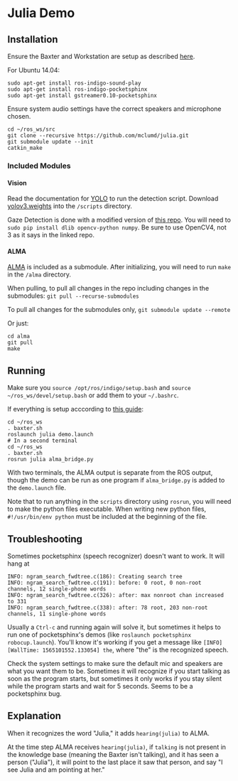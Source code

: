 # Julia Demo

## Installation
Ensure the Baxter and Workstation are setup as described [here](http://sdk.rethinkrobotics.com/wiki/Workstation_Setup).

For Ubuntu 14.04:
```
sudo apt-get install ros-indigo-sound-play
sudo apt-get install ros-indigo-pocketsphinx
sudo apt-get install gstreamer0.10-pocketsphinx
```
Ensure system audio settings have the correct speakers and microphone chosen.

```
cd ~/ros_ws/src
git clone --recursive https://github.com/mclumd/julia.git
git submodule update --init
catkin_make
```


### Included Modules

#### Vision
Read the documentation for [YOLO](https://github.com/mclumd/yolo) to run the detection script.
Download [yolov3.weights](https://pjreddie.com/media/files/yolov3.weights) into the `/scripts` directory.

Gaze Detection is done with a modified version of [this repo](https://github.com/antoinelame/GazeTracking). You will need to `sudo pip install dlib opencv-python numpy`. Be sure to use OpenCV4, not 3 as it says in the linked repo.

#### ALMA
[ALMA](https://github.com/mclumd/alma-2.0) is included as a submodule. After initializing, you will need to run `make` in the `/alma` directory.

When pulling, to pull all changes in the repo including changes in the submodules:
`git pull --recurse-submodules`

To pull all changes for the submodules only,
`git submodule update --remote`

Or just: 
```
cd alma
git pull
make
```
## Running
Make sure you `source /opt/ros/indigo/setup.bash` and `source ~/ros_ws/devel/setup.bash` or add them to your `~/.bashrc`.

If everything is setup acccording to [this guide](http://sdk.rethinkrobotics.com/wiki/Workstation_Setup):

```
cd ~/ros_ws
. baxter.sh
roslaunch julia demo.launch
# In a second terminal
cd ~/ros_ws
. baxter.sh
rosrun julia alma_bridge.py
```
With two terminals, the ALMA output is separate from the ROS output, though the demo can be run as one program if `alma_bridge.py` is added to the `demo.launch` file.

Note that to run anything in the `scripts` directory using `rosrun`, you will need to make the python files executable.
When writing new python files, `#!/usr/bin/env python` must be included at the beginning of the file.

## Troubleshooting

Sometimes pocketsphinx (speech recognizer) doesn't want to work. It will hang at 
```
INFO: ngram_search_fwdtree.c(186): Creating search tree
INFO: ngram_search_fwdtree.c(191): before: 0 root, 0 non-root channels, 12 single-phone words
INFO: ngram_search_fwdtree.c(326): after: max nonroot chan increased to 331
INFO: ngram_search_fwdtree.c(338): after: 78 root, 203 non-root channels, 11 single-phone words
```
Usually a `Ctrl-c` and running again will solve it, but sometimes it helps to run one of pocketsphinx's demos (like `roslaunch pocketsphinx robocup.launch`). You'll know it's working if you get a message like `[INFO] [WallTime: 1565101552.133054] the`, where "the" is the recognized speech.

Check the system settings to make sure the default mic and speakers are what you want them to be. Sometimes it will recognize if you start talking as soon as the program starts, but sometimes it only works if you stay silent while the program starts and wait for 5 seconds. Seems to be a pocketsphinx bug.


## Explanation

When it recognizes the word "Julia," it adds `hearing(julia)` to ALMA. 

At the time step ALMA receives `hearing(julia)`, if `talking` is not present in the knowledge base (meaning the Baxter isn't talking), and it has seen a person ("Julia"), it will point to the last place it saw that person, and say "I see Julia and am pointing at her." 
